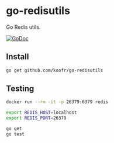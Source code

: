 go-redisutils
==============

Go Redis utils.

[![GoDoc](https://godoc.org/github.com/koofr/go-redisutils?status.png)](https://godoc.org/github.com/koofr/go-redisutils)

## Install

```sh
go get github.com/koofr/go-redisutils
```

## Testing

```sh
docker run --rm -it -p 26379:6379 redis
```

```sh
export REDIS_HOST=localhost
export REDIS_PORT=26379

go get
go test
```
